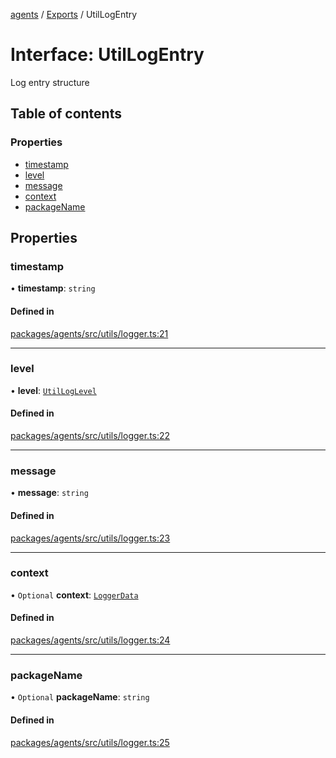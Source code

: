 <!-- 
 ⚠️  AUTO-GENERATED FILE - DO NOT EDIT MANUALLY
 This file is automatically generated by scripts/docs-generator.js
 To make changes, edit the source TypeScript files or update the generator script
-->

[agents](../../) / [Exports](../modules) / UtilLogEntry

# Interface: UtilLogEntry

Log entry structure

## Table of contents

### Properties

- [timestamp](UtilLogEntry#timestamp)
- [level](UtilLogEntry#level)
- [message](UtilLogEntry#message)
- [context](UtilLogEntry#context)
- [packageName](UtilLogEntry#packagename)

## Properties

### timestamp

• **timestamp**: `string`

#### Defined in

[packages/agents/src/utils/logger.ts:21](https://github.com/woojubb/robota/blob/87419dbb26faf50d7f1d60ae717fbe215743d1f6/packages/agents/src/utils/logger.ts#L21)

___

### level

• **level**: [`UtilLogLevel`](../modules#utilloglevel)

#### Defined in

[packages/agents/src/utils/logger.ts:22](https://github.com/woojubb/robota/blob/87419dbb26faf50d7f1d60ae717fbe215743d1f6/packages/agents/src/utils/logger.ts#L22)

___

### message

• **message**: `string`

#### Defined in

[packages/agents/src/utils/logger.ts:23](https://github.com/woojubb/robota/blob/87419dbb26faf50d7f1d60ae717fbe215743d1f6/packages/agents/src/utils/logger.ts#L23)

___

### context

• `Optional` **context**: [`LoggerData`](../modules#loggerdata)

#### Defined in

[packages/agents/src/utils/logger.ts:24](https://github.com/woojubb/robota/blob/87419dbb26faf50d7f1d60ae717fbe215743d1f6/packages/agents/src/utils/logger.ts#L24)

___

### packageName

• `Optional` **packageName**: `string`

#### Defined in

[packages/agents/src/utils/logger.ts:25](https://github.com/woojubb/robota/blob/87419dbb26faf50d7f1d60ae717fbe215743d1f6/packages/agents/src/utils/logger.ts#L25)
